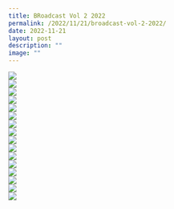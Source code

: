 ```yaml
---
title: BRoadcast Vol 2 2022
permalink: /2022/11/21/broadcast-vol-2-2022/
date: 2022-11-21
layout: post
description: ""
image: ""
---
```

<img src="/images/br1.jpg"><br>
<img src="/images/br2.jpg"><br>
<img src="/images/br3.jpg"><br>
<img src="/images/br4.jpg"><br>
<img src="/images/br5.jpg"><br>
<img src="/images/br6.jpg"><br>
<img src="/images/br7.jpg"><br>
<img src="/images/br8.jpg"><br>
<img src="/images/br9.jpg"><br>
<img src="/images/br10.jpg"><br>
<img src="/images/br11.jpg"><br>
<img src="/images/br12.jpg"><br>
<img src="/images/br13.jpg"><br>
<img src="/images/br14.jpg"><br>
<img src="/images/br15.jpg"><br>
<img src="/images/br16.jpg">